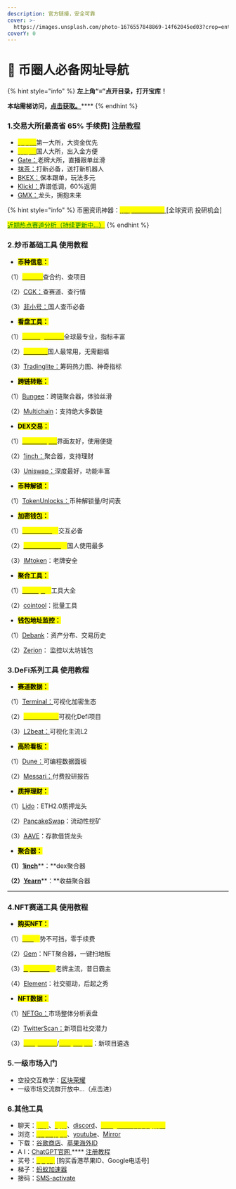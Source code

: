 ```yaml
---
description: 官方链接，安全可靠
cover: >-
  https://images.unsplash.com/photo-1676557848869-14f62045ed03?crop=entropy&cs=tinysrgb&fm=jpg&ixid=MnwxOTcwMjR8MHwxfHJhbmRvbXx8fHx8fHx8fDE2Nzg5Mzg4MzM&ixlib=rb-4.0.3&q=80
coverY: 0
---
```


# 📡 币圈人必备网址导航

{% hint style="info" %}
**左上角“≡”点开目录，打开宝库！**

**本站需梯访问，**[**点击获取。**](https://ant.aff008.shop/)****
{% endhint %}

### 1.交易大所\[最高省 65% 手续费] [注册教程](bi-quan-ren-bi-bei-wang-zhi-dao-hang/1.-jiao-yi-suo-zhu-ce-jiao-cheng.md)

* <mark style="color:yellow;"></mark>[<mark style="color:yellow;">币安：</mark>](https://accounts.binance.com/zh-CN/register?ref=U7OKR30O)第一大所，大资金优先
* <mark style="color:yellow;"></mark>[<mark style="color:yellow;">欧易：</mark>](https://www.okx.com/cn/join/cryptoinfo)国人大所，出入金方便
* [Gate：](https://www.gate.io/zh/signup/13171690/76)老牌大所，直播跟单丝滑
* [抹茶：](https://www.mexc.com/zh-CN/register?inviteCode=1SGm4)打新必备，送打新机器人
* [BKEX：](https://www.bkex.com/register/HLLDTSL7)保本跟单，玩法多元
* [Klickl：](https://www.klickl.io/user/register?intiveCode=XJ6181)靠谱低调，60%返佣
* [GMX：](https://app.gmx.io/#/trade/)龙头，拥抱未来

{% hint style="info" %}
币圈资讯神器：[<mark style="color:yellow;">律动BlockBeats</mark> ](https://www.theblockbeats.info/)\[全球资讯 投研机会]

<mark style="color:green;"></mark>[<mark style="color:green;">近期热点赛道分析（持续更新中...）</mark>](zui-xin-cai-fu-mi-ma/cryptoinfo-zi-xun-pin-dao.md)<mark style="color:green;"></mark>
{% endhint %}

### 2.炒币基础工具 使用教程

* <mark style="background-color:yellow;">**币种信息：**</mark>

（1）[<mark style="color:yellow;">CMC：</mark>](https://coinmarketcap.com/)查合约、查项目

（2）[CGK：](https://www.coingecko.com/zh)查赛道、查行情

（3）[非小号：](https://www.feixiaohaozh.info/)国人查币必备

* <mark style="background-color:yellow;">**看盘工具：**</mark>

（1）[<mark style="color:yellow;">Tradingview：</mark>](https://www.tradingview.com/gopro/?share\_your\_love=fengshi2020)全球最专业，指标丰富

（2）[<mark style="color:yellow;">Aicoin：</mark>](https://www.aicoin.com/)国人最常用，无需翻墙

（3）[Tradinglite：](https://www.tradinglite.com/join?ref=FS2020)筹码热力图、神奇指标

* <mark style="background-color:yellow;">**跨链转账：**</mark>

（1）[Bungee](https://bungee.exchange/)：跨链聚合器，体验丝滑

（2）[Multichain](https://app.multichain.org/#/router)：支持绝大多数链

* <mark style="background-color:yellow;">**DEX交易：**</mark>

（1）[<mark style="color:yellow;">Cowswap：</mark>](https://swap.cow.fi/#/1/swap/WETH?referral=0xd5683E53fCa1b581873276d15195CFFEC89F5A5c)界面友好，使用便捷

（2）[1inch：](https://app.1inch.io/#/1/simple/swap/ETH/DAI)聚合器，支持理财

（3）[Uniswap：](https://app.uniswap.org/#/swap)深度最好，功能丰富

* <mark style="background-color:yellow;">**币种解锁：**</mark>

（1）[TokenUnlocks：](https://token.unlocks.app/)币种解锁量/时间表

* <mark style="background-color:yellow;">**加密钱包：**</mark>

（1）[<mark style="color:yellow;">Metamask</mark>](https://metamask.io/)<mark style="color:yellow;">：</mark>交互必备

（2）[<mark style="color:yellow;">TokenPocket</mark>](https://www.tokenpocket.pro/)<mark style="color:yellow;">：</mark>国人使用最多

（3）[IMtoken](https://token.im/)：老牌安全

* <mark style="background-color:yellow;">**聚合工具：**</mark>

（1）[<mark style="color:yellow;">mct.xyz</mark>](https://mct.xyz/nav)<mark style="color:yellow;">：</mark>工具大全

（2）[cointool](https://cointool.app/dashboard)：批量工具

* <mark style="background-color:yellow;">**钱包地址监控：**</mark>

（1）[Debank](https://debank.com/)：资产分布、交易历史

（2）[Zerion](https://app.zerion.io/connect-wallet)： 监控以太坊钱包



### 3.**DeFi系列工具 使用教程**

* <mark style="background-color:yellow;">**赛道数据：**</mark>

（1）[Terminal：](https://tokenterminal.com/terminal)可视化加密生态

（2）[<mark style="color:yellow;">DefiLlama：</mark>](https://defillama.com/)可视化Defi项目

（3）[L2beat：](https://l2beat.com/scaling/tvl)可视化主流L2

* <mark style="background-color:yellow;">**高阶看板：**</mark>

（1）[Dune：](https://dune.com/browse/dashboards)可编程数据面板

（2）[Messari：](https://messari.io/)付费投研报告

* <mark style="background-color:yellow;">**质押理财：**</mark>

（1）[Lido](https://lidofi.ca/?gclid=Cj0KCQjw2cWgBhDYARIsALggUhoEcH2dnKB\_YVeITzEGOWgUwoeAyAX-NuUXahAnYOZWx-fwQkzVC2oaAk2bEALw\_wcB)：ETH2.0质押龙头

（2）[PancakeSwap](https://pancakeswap.finance/?chain=eth)：流动性挖矿

（3）[AAVE](https://app.aave.com/)：存款借贷龙头

* <mark style="background-color:yellow;">**聚合器：**</mark>

**（1）**[**1inch**](https://1inch.io/)**：**dex聚合器

**（2）**[**Yearn**](https://yearn.finance/)**：**收益聚合器

****

### 4.NFT赛道工具 使用教程

* <mark style="background-color:yellow;">**购买NFT：**</mark>

（1）[<mark style="color:yellow;">Blur</mark>](https://blur.io/)<mark style="color:yellow;">：</mark>势不可挡，零手续费

（2）[Gem](https://www.gem.xyz/)：NFT聚合器，一键扫地板

（3）[<mark style="color:yellow;">Opensea</mark>](https://opensea.io/)<mark style="color:yellow;">：</mark>老牌主流，昔日霸主

（4）[Element](https://mainnet.element.market/invite?ref=5SO0)：社交驱动，后起之秀

* <mark style="background-color:yellow;">**NFT数据：**</mark>

（1）[NFTGo：](https://nftgo.io/)市场整体分析表盘

（2）[TwitterScan：](https://twitterscan.com/)新项目社交潜力

（3）[<mark style="color:yellow;">raritysniffer</mark>](https://raritysniffer.com/index)/[<mark style="color:yellow;">raritysniper</mark>](https://raritysniper.com/)：新项目遴选



### 5.一级市场入门

* 空投交互教学：[区块荣耀](https://www.youtube.com/@blockchainglory)
* 一级市场交流群开放中...（点击进）



### 6.其他工具

* 聊天：[<mark style="color:yellow;">推特</mark>](https://twitter.com/)、[<mark style="color:yellow;">电报</mark>](https://www.telegram.org/)、[discord](https://discord.com/)、[<mark style="color:yellow;">Mosgram（中文电报）</mark>](https://www.mosgram.com/)<mark style="color:yellow;"></mark>
* 浏览：[<mark style="color:yellow;">谷歌浏览器</mark>](https://www.google.com/chrome/)、[youtube](https://www.youtube.com/)、[Mirror](https://mirror.xyz/)
* 下载：[谷歌商店](https://www.youtube.com/watch?v=U9nexmTt4kw)、[苹果海外ID](https://taohao.me/)
* A   I：[ChatGPT官网 ](https://chat.openai.com/) **** [注册教程](https://mirror.xyz/boxchen.eth/9O9CSqyKDj4BKUIil7NC1Sa1LJM-3hsPqaeW\_QjfFBc)
* 买号：[<mark style="color:yellow;">淘号网</mark>](https://taohao.me/) \[购买香港苹果ID、Google电话号]
* 梯子：[蚂蚁加速器](https://ant.aff008.shop/)
* 接码：[SMS-activate](https://sms-activate.org/)

